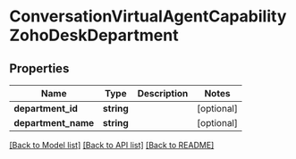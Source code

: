 # ConversationVirtualAgentCapabilityZohoDeskDepartment

## Properties
Name | Type | Description | Notes
------------ | ------------- | ------------- | -------------
**department_id** | **string** |  | [optional] 
**department_name** | **string** |  | [optional] 

[[Back to Model list]](../README.md#documentation-for-models) [[Back to API list]](../README.md#documentation-for-api-endpoints) [[Back to README]](../README.md)


